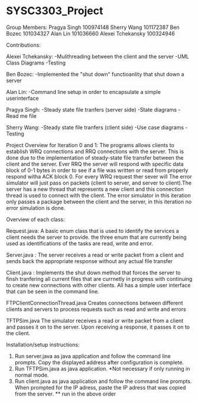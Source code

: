 # SYSC3303_Project
Group Members: 
Pragya Singh 100974148
Sherry Wang 101172387
Ben Bozec 101034327
Alan Lin 101036660
Alexei Tchekansky 100324946

Contributions: 

Alexei Tchekansky:
-Mulithreading between the client and the server
-UML Class Diagrams
-Testing

Ben Bozec:
-Implemented the "shut down" functioanlity that shut down a server

Alan Lin:
-Command line setup in order to encapsulate a simple userinterface

Pragya Singh:
-Steady state file tranfers (server side)
-State diagrams
-Read me file

Sherry Wang:
-Steady state file tranfers (client side) 
-Use case diagrams
-Testing

Project Overview for Iteration 0 and 1:
The programs allows clients to establish WRQ connections and RRQ connections with the server. This is done due to the implementation of steady-state file transfer between the client and the server. Ever RRQ the server will respond with specific data block of 0-1 bytes in order to see if a file was written or read from properly respond witha ACK block 0. For every WRQ request ther sever will The error simulator will just pass on packets (client to server, and server to client).The server has a new thread that represents a new client and this connection thread is used to connect with the client. The error simulator in this iteration only passes a package between the client and the server, in this iteration no error simulation is done. 


Overview of each class:

Request.java: A basic enum class that is used to identify the services a client needs the server to provide. the three enum that are currently being used as identifications of the tasks are read, write and error.

Server.java :
The server receives a read or write packet from a client and sends back the appropriate response without any actual file transfer

Client.java :
Implements the shut down method that forces the server to finsh tranfering all current files that are currnetly in progress with continuing to create new connections with other clients. All has a simple user interface that can be seen in the command line.

FTPClientConnectionThread.java
Creates connections between different clients and servers to process requests such as read and write and errors

TFTPSim.java
The simulator receives a read or write packet from a client and passes it on to the server.  Upon receiving a response, it passes it on to the client.


Installation/setup instructions:
1) Run server.java as java application and follow the command line prompts. Copy the displayed address after configuration is complete.
2) Run TFTPSim.java as java application. *Not necessary if only running in normal mode.
3) Run client.java as java application and follow the command line prompts. When prompted for the IP adress, paste the IP adress that was copied from the server.
** run in the above order
